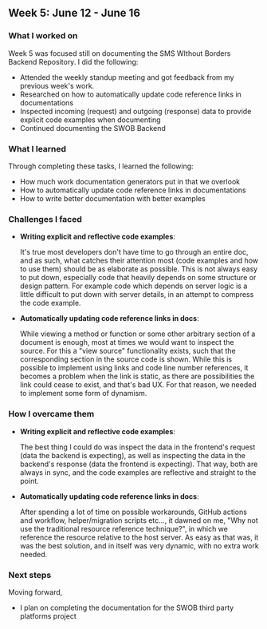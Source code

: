 ## Week 5: June 12 - June 16

### What I worked on

Week 5 was focused still on documenting the SMS WIthout Borders Backend Repository. I did the following:

- Attended the weekly standup meeting and got feedback from my previous week's work.
- Researched on how to automatically update code reference links in documentations
- Inspected incoming (request) and outgoing (response) data to provide explicit code examples when documenting
- Continued documenting the SWOB Backend

### What I learned

Through completing these tasks, I learned the following:

- How much work documentation generators put in that we overlook
- How to automatically update code reference links in documentations
- How to write better documentation with better examples

### Challenges I faced

- **Writing explicit and reflective code examples**:

  It's true most developers don't have time to go through an entire doc, and as such, what catches their attention most (code examples and how to use them) should be as elaborate as possible. This is not always easy to put down, especially code that heavily depends on some structure or design pattern.
  For example code which depends on server logic is a little difficult to put down with server details, in an attempt to compress the code example.

- **Automatically updating code reference links in docs**:

  While viewing a method or function or some other arbitrary section of a document is enough, most at times we would want to inspect the source. For this a "view source" functionality exists, such that the corresponding section in the source code is shown. While this is possible to implement using links and code line number references, it becomes a problem when the link is static, as there are possibilities the link could cease to exist, and that's bad UX. For that reason, we needed to implement some form of dynamism.

### How I overcame them

- **Writing explicit and reflective code examples**:

  The best thing I could do was inspect the data in the frontend's request (data the backend is expecting), as well as inspecting the data in the backend's response (data the frontend is expecting). That way, both are always in sync, and the code examples are reflective and straight to the point.

- **Automatically updating code reference links in docs**:

  After spending a lot of time on possible workarounds, GitHub actions and workflow, helper/migration scripts etc..., it dawned on me, "Why not use the traditional resource reference technique?", in which we reference the resource relative to the host server. As easy as that was, it was the best solution, and in itself was very dynamic, with no extra work needed.

### Next steps

Moving forward,

- I plan on completing the documentation for the SWOB third party platforms project
